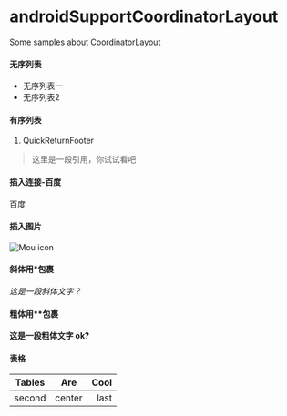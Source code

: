 # androidSupportCoordinatorLayout
Some samples about CoordinatorLayout

#### 无序列表
* 无序列表一
* 无序列表2

#### 有序列表
1. QuickReturnFooter

> 这里是一段引用，你试试看吧

#### 插入连接-百度
[百度](http://baidu.com)

#### 插入图片
![Mou icon](http://mouapp.com/Mou_128.png)

#### 斜体用*包裹
*这是一段斜体文字？*

#### 粗体用**包裹
**这是一段粗体文字 ok?**

#### 表格
|Tables|Are|Cool|
|------|:-:|---:|
|second|center|last|
